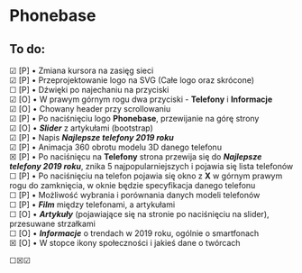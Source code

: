 # Phonebase

## To do:
☑ [P] • Zmiana kursora na zasięg sieci<br>
☑ [P] • Przeprojektowanie logo na SVG (Całe logo oraz skrócone)<br>
☐ [P] • Dźwięki po najechaniu na przyciski<br>
☑ [O] • W prawym górnym rogu dwa przyciski - **Telefony** i **Informacje**<br>
☑ [O] •	Chowany header przy scrollowaniu<br>
☑ [P] • Po naciśnięciu logo **Phonebase**, przewijanie na górę strony<br>
☑ [O] • ***Slider*** z artykułami (bootstrap)<br>
☑ [P] • Napis ***Najlepsze telefony 2019 roku***<br>
☑ [P] • Animacja 360 obrotu modelu 3D danego telefonu<br>
☒ [P] • Po naciśnięcu na **Telefony** strona przewija się do ***Najlepsze telefony 2019 roku***, znika 5 najpopularniejszych i pojawia się lista telefonów<br>
☐ [P] • Po naciśnięciu na telefon pojawia się okno z **X** w górnym prawym rogu do zamknięcia, w oknie będzie specyfikacja danego telefonu<br>
☐ [P] • Możliwość wybrania i porównania danych modeli telefonów<br>
☐ [P] • ***Film*** między telefonami, a artykułami<br>
☐ [O] • ***Artykuły*** (pojawiające się na stronie po naciśnięciu na slider), przesuwane strzałkami<br>
☐ [O] • ***Informacje*** o trendach w 2019 roku, ogólnie o smartfonach<br>
☒ [O] •  W stopce ikony społeczności i jakieś dane o twórcach<br>

☐☒☑